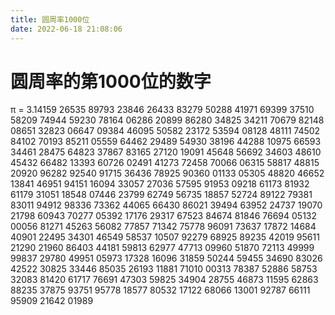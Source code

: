 ```yaml
---
title: 圆周率1000位
date: 2022-06-18 21:08:06
---
```


# 圆周率的第1000位的数字

π = 3.14159 26535 89793 23846 26433 83279 50288 41971 69399 37510 58209 74944 59230 78164 06286 20899 86280 34825 34211 70679 82148 08651 32823 06647 09384 46095 50582 23172 53594 08128 48111 74502 84102 70193 85211 05559 64462 29489 54930 38196 44288 10975 66593 34461 28475 64823 37867 83165 27120 19091 45648 56692 34603 48610 45432 66482 13393 60726 02491 41273 72458 70066 06315 58817 48815 20920 96282 92540 91715 36436 78925 90360 01133 05305 48820 46652 13841 46951 94151 16094 33057 27036 57595 91953 09218 61173 81932 61179 31051 18548 07446 23799 62749 56735 18857 52724 89122 79381 83011 94912 98336 73362 44065 66430 86021 39494 63952 24737 19070 21798 60943 70277 05392 17176 29317 67523 84674 81846 76694 05132 00056 81271 45263 56082 77857 71342 75778 96091 73637 17872 14684 40901 22495 34301 46549 58537 10507 92279 68925 89235 42019 95611 21290 21960 86403 44181 59813 62977 47713 09960 51870 72113 49999 99837 29780 49951 05973 17328 16096 31859 50244 59455 34690 83026 42522 30825 33446 85035 26193 11881 71010 00313 78387 52886 58753 32083 81420 61717 76691 47303 59825 34904 28755 46873 11595 62863 88235 37875 93751 95778 18577 80532 17122 68066 13001 92787 66111 95909 21642 01989